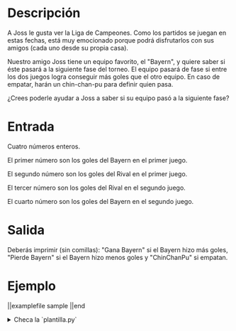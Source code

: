 # Descripción

A Joss le gusta ver la Liga de Campeones. Como los partidos se juegan en estas fechas, está muy emocionado porque podrá disfrutarlos con sus amigos (cada uno desde su propia casa).

Nuestro amigo Joss tiene un equipo favorito, el "Bayern", y quiere saber si éste pasará a la siguiente fase del torneo.
El equipo pasará de fase si entre los dos juegos logra conseguir más goles que el otro equipo. En caso de empatar, harán un chin-chan-pu para definir quien pasa.

¿Crees poderle ayudar a Joss a saber si su equipo pasó a la siguiente fase?

# Entrada

Cuatro números enteros.

El primer número son los goles del Bayern en el primer juego.

El segundo número son los goles del Rival en el primer juego.

El tercer número son los goles del Rival en el segundo juego.

El cuarto número son los goles del Bayern en el segundo juego.

# Salida

Deberás imprimir (sin comillas): "Gana Bayern" si el Bayern hizo más goles, "Pierde Bayern" si el Bayern hizo menos goles y "ChinChanPu" si empatan.

# Ejemplo

||examplefile
sample
||end

<details><summary>Checa la `plantilla.py`</summary>

{{plantilla.py}}

</details>
